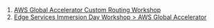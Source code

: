 1. [AWS Global Accelerator Custom Routing Workshop](https://catalog.us-east-1.prod.workshops.aws/workshops/ac213084-3f4a-4b01-9835-5052d6096b5b/en-US)
1. [Edge Services Immersion Day Workshop > AWS Global Accelerator](https://catalog.us-east-1.prod.workshops.aws/workshops/84e87f63-1dfc-4935-8e25-59cf02bea425/en-US/aws-global-accelerator)